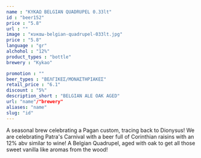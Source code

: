 ```yaml
---
name : "ΚΥΚΑΩ BELGIAN QUADRUPEL 0.33lt"
id : "beer152"
price : "5.8"
url : ""
image : "κυκαω-belgian-quadrupel-033lt.jpg"
price : "5.8"
language : "gr"
alchohol : "12%"
product_types : "bottle"
brewery : "Kykao"

promotion : ""
beer_types : "ΒΕΛΓΙΚΕΣ/ΜΟΝΑΣΤΗΡΙΑΚΕΣ"
retail_price : "6.1"
discount : "5%"
description_short : "BELGIAN ALE OAK AGED"
url: "name"/"brewery"
aliases: "name"
slug: "id"
---
```


A seasonal brew celebrating a Pagan custom, tracing back to Dionysus!
We are celebrating Patra&#39;s Carnival with a beer full of Corinthian raisins with an 12% abv similar to wine!
A Belgian Quadrupel, aged with oak to get all those sweet vanilla like aromas from the wood!